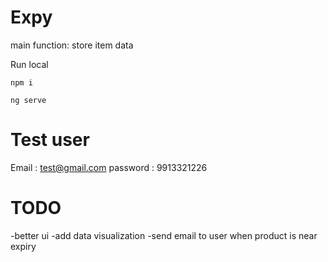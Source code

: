# Expy
main function: store item data 

Run local

```shell
npm i 

ng serve
```

# Test user 
Email : test@gmail.com
password : 9913321226

# TODO
-better ui
-add data visualization 
-send email to user when product is near expiry 
